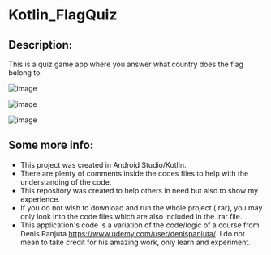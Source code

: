 # Kotlin_FlagQuiz
## Description:
This is a quiz game app where you answer what country does the flag belong to.


![image](https://user-images.githubusercontent.com/34765932/139319965-733dbeda-861a-4459-914a-69f2d9c69d71.png)

![image](https://user-images.githubusercontent.com/34765932/139320050-a84289eb-ea1e-482a-92d9-b68287789055.png)

![image](https://user-images.githubusercontent.com/34765932/139320124-1118f4eb-42e6-43d1-a8cf-1bec36331131.png)

## Some more info:
- This project was created in Android Studio/Kotlin.
- There are plenty of comments inside the codes files to help with the understanding of the code.
- This repository was created to help others in need but also to show my experience.
- If you do not wish to download and run the whole project (.rar), you may only look into the code files which are also included in the .rar file.
- This application's code is a variation of the code/logic of a course from Denis Panjuta https://www.udemy.com/user/denispanjuta/. I do not mean to take credit for his amazing work, only learn and experiment.
